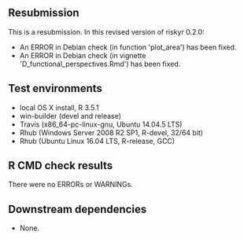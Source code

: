 ## Resubmission

This is a resubmission. In this revised version of riskyr 0.2.0:

* An ERROR in Debian check (in function 'plot_area') has been fixed. 
* An ERROR in Debian check (in vignette 'D_functional_perspectives.Rmd') has been fixed. 

## Test environments

* local OS X install, R 3.5.1
* win-builder (devel and release)
* Travis (x86_64-pc-linux-gnu, Ubuntu 14.04.5 LTS)
* Rhub (Windows Server 2008 R2 SP1, R-devel, 32/64 bit)
* Rhub (Ubuntu Linux 16.04 LTS, R-release, GCC)

## R CMD check results

There were no ERRORs or WARNINGs.

## Downstream dependencies

* None.
